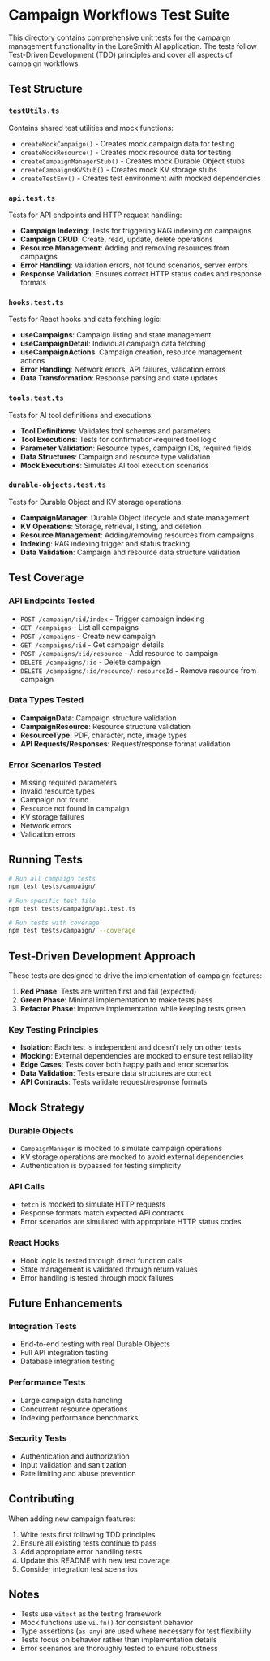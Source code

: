 # Campaign Workflows Test Suite

This directory contains comprehensive unit tests for the campaign management functionality in the LoreSmith AI application. The tests follow Test-Driven Development (TDD) principles and cover all aspects of campaign workflows.

## Test Structure

### `testUtils.ts`

Contains shared test utilities and mock functions:

- `createMockCampaign()` - Creates mock campaign data for testing
- `createMockResource()` - Creates mock resource data for testing
- `createCampaignManagerStub()` - Creates mock Durable Object stubs
- `createCampaignsKVStub()` - Creates mock KV storage stubs
- `createTestEnv()` - Creates test environment with mocked dependencies

### `api.test.ts`

Tests for API endpoints and HTTP request handling:

- **Campaign Indexing**: Tests for triggering RAG indexing on campaigns
- **Campaign CRUD**: Create, read, update, delete operations
- **Resource Management**: Adding and removing resources from campaigns
- **Error Handling**: Validation errors, not found scenarios, server errors
- **Response Validation**: Ensures correct HTTP status codes and response formats

### `hooks.test.ts`

Tests for React hooks and data fetching logic:

- **useCampaigns**: Campaign listing and state management
- **useCampaignDetail**: Individual campaign data fetching
- **useCampaignActions**: Campaign creation, resource management actions
- **Error Handling**: Network errors, API failures, validation errors
- **Data Transformation**: Response parsing and state updates

### `tools.test.ts`

Tests for AI tool definitions and executions:

- **Tool Definitions**: Validates tool schemas and parameters
- **Tool Executions**: Tests for confirmation-required tool logic
- **Parameter Validation**: Resource types, campaign IDs, required fields
- **Data Structures**: Campaign and resource type validation
- **Mock Executions**: Simulates AI tool execution scenarios

### `durable-objects.test.ts`

Tests for Durable Object and KV storage operations:

- **CampaignManager**: Durable Object lifecycle and state management
- **KV Operations**: Storage, retrieval, listing, and deletion
- **Resource Management**: Adding/removing resources from campaigns
- **Indexing**: RAG indexing trigger and status tracking
- **Data Validation**: Campaign and resource data structure validation

## Test Coverage

### API Endpoints Tested

- `POST /campaign/:id/index` - Trigger campaign indexing
- `GET /campaigns` - List all campaigns
- `POST /campaigns` - Create new campaign
- `GET /campaigns/:id` - Get campaign details
- `POST /campaigns/:id/resource` - Add resource to campaign
- `DELETE /campaigns/:id` - Delete campaign
- `DELETE /campaigns/:id/resource/:resourceId` - Remove resource from campaign

### Data Types Tested

- **CampaignData**: Campaign structure validation
- **CampaignResource**: Resource structure validation
- **ResourceType**: PDF, character, note, image types
- **API Requests/Responses**: Request/response format validation

### Error Scenarios Tested

- Missing required parameters
- Invalid resource types
- Campaign not found
- Resource not found in campaign
- KV storage failures
- Network errors
- Validation errors

## Running Tests

```bash
# Run all campaign tests
npm test tests/campaign/

# Run specific test file
npm test tests/campaign/api.test.ts

# Run tests with coverage
npm test tests/campaign/ --coverage
```

## Test-Driven Development Approach

These tests are designed to drive the implementation of campaign features:

1. **Red Phase**: Tests are written first and fail (expected)
2. **Green Phase**: Minimal implementation to make tests pass
3. **Refactor Phase**: Improve implementation while keeping tests green

### Key Testing Principles

- **Isolation**: Each test is independent and doesn't rely on other tests
- **Mocking**: External dependencies are mocked to ensure test reliability
- **Edge Cases**: Tests cover both happy path and error scenarios
- **Data Validation**: Tests ensure data structures are correct
- **API Contracts**: Tests validate request/response formats

## Mock Strategy

### Durable Objects

- `CampaignManager` is mocked to simulate campaign operations
- KV storage operations are mocked to avoid external dependencies
- Authentication is bypassed for testing simplicity

### API Calls

- `fetch` is mocked to simulate HTTP requests
- Response formats match expected API contracts
- Error scenarios are simulated with appropriate HTTP status codes

### React Hooks

- Hook logic is tested through direct function calls
- State management is validated through return values
- Error handling is tested through mock failures

## Future Enhancements

### Integration Tests

- End-to-end testing with real Durable Objects
- Full API integration testing
- Database integration testing

### Performance Tests

- Large campaign data handling
- Concurrent resource operations
- Indexing performance benchmarks

### Security Tests

- Authentication and authorization
- Input validation and sanitization
- Rate limiting and abuse prevention

## Contributing

When adding new campaign features:

1. Write tests first following TDD principles
2. Ensure all existing tests continue to pass
3. Add appropriate error handling tests
4. Update this README with new test coverage
5. Consider integration test scenarios

## Notes

- Tests use `vitest` as the testing framework
- Mock functions use `vi.fn()` for consistent behavior
- Type assertions (`as any`) are used where necessary for test flexibility
- Tests focus on behavior rather than implementation details
- Error scenarios are thoroughly tested to ensure robustness
